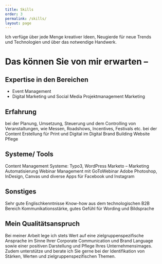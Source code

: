 ```yaml
---
title: Skills
order: 3
permalink: /skills/
layout: page
---
```

Ich verfüge über jede Menge kreativer Ideen, Neugierde für neue Trends und Technologien und über das notwendige Handwerk. 

# Das können Sie von mir erwarten –

## Expertise in den Bereichen
-  Event Management 
-  Digital Marketing und Social Media
Projektmanagement
Marketing

## Erfahrung
bei der Planung, Umsetzung, Steuerung und dem Controlling von Veranstaltungen, wie Messen, Roadshows, Incentives, Festivals etc.
bei der Content Erstellung für Print und Digital
im Digital Brand Building
Website Pflege

## Systeme/ Tools
Content Management Systeme: Typo3, WordPress 
Marketo –  Marketing Automatisierung 
Webinar Management mit GoToWebinar
Adobe Photoshop, InDesign, Canvas und diverse Apps für Facebook und Instagram 

## Sonstiges
Sehr gute Englischkenntnisse
Know-how aus dem technologischen B2B Bereich
Kommunikationsstärke, gutes Gefühl für Wording und Bildsprache

## Mein Qualitätsanspruch
Bei meiner Arbeit lege ich stets Wert auf eine zielgruppenspezifische Ansprache im Sinne Ihrer Corporate Communication und Brand Language sowie einer positiven Darstellung und Pflege Ihres Unternehmensimages. Zudem unterstütze und berate ich Sie gerne bei der Identifikation von Stärken, Werten und zielgruppenspezifischen Themen. 

